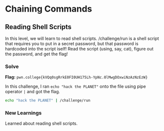 # Chaining Commands

## Reading Shell Scripts
In this level, we will learn to read shell scripts. /challenge/run is a shell script that requires you to put in a secret password, but that password is hardcoded into the script iself! Read the script (using, say, cat), figure out the password, and get the flag!

### Solve
**Flag:** `pwn.college{kVQq0sgRrkE0FI0UH175Lh-YpNc.0lMwgDOxwiNzAzNzEzW}`

In this challenge, I ran ```echo "hack the PLANET"``` onto the file using pipe operator ```|``` and got the flag.

```bash
echo "hack the PLANET" | /challenge/run
```

### New Learnings
Learned about reading shell scripts.